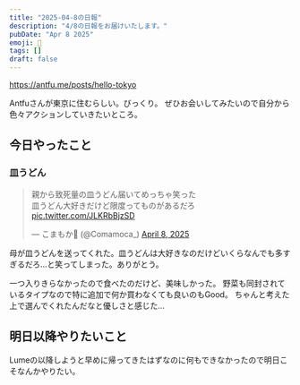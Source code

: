 ```yaml
---
title: "2025-04-8の日報"
description: "4/8の日報をお届けいたします。"
pubDate: "Apr 8 2025"
emoji: 🦊
tags: []
draft: false
---
```


https://antfu.me/posts/hello-tokyo

Antfuさんが東京に住むらしい。びっくり。
ぜひお会いしてみたいので自分から色々アクションしていきたいところ。

## 今日やったこと

### 皿うどん

<blockquote class="twitter-tweet"><p lang="ja" dir="ltr">親から致死量の皿うどん届いてめっちゃ笑った<br>皿うどん大好きだけど限度ってものがあるだろ <a href="https://t.co/JLKRbBjzSD">pic.twitter.com/JLKRbBjzSD</a></p>&mdash; こまもか🦊 (@Comamoca_) <a href="https://twitter.com/Comamoca_/status/1909552722854256662?ref_src=twsrc%5Etfw">April 8, 2025</a></blockquote> <script async src="https://platform.twitter.com/widgets.js" charset="utf-8"></script>

母が皿うどんを送ってくれた。皿うどんは大好きなのだけどいくらなんでも多すぎるだろ...と笑ってしまった。ありがとう。

一つ入りきらなかったので食べたのだけど、美味しかった。
野菜も同封されているタイプなので特に追加で何か買わなくても良いのもGood。
ちゃんと考えた上で選んでくれたんだなと優しさと感じた...

## 明日以降やりたいこと

Lumeの以降しようと早めに帰ってきたはずなのに何もできなかったので明日こそなんかやりたい。
